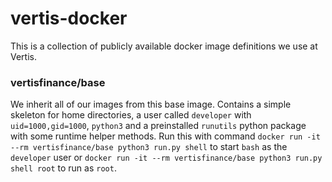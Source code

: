 # vertis-docker

This is a collection of publicly available docker image definitions
we use at Vertis.

### vertisfinance/base

We inherit all of our images from this base image. Contains a simple skeleton for home directories, a user called `developer` with `uid=1000,gid=1000`, `python3` and a preinstalled `runutils` python package with some runtime helper methods. Run this with command `docker run -it --rm vertisfinance/base python3 run.py shell` to start `bash` as the `developer` user or `docker run -it --rm vertisfinance/base python3 run.py shell root` to run as `root`.
